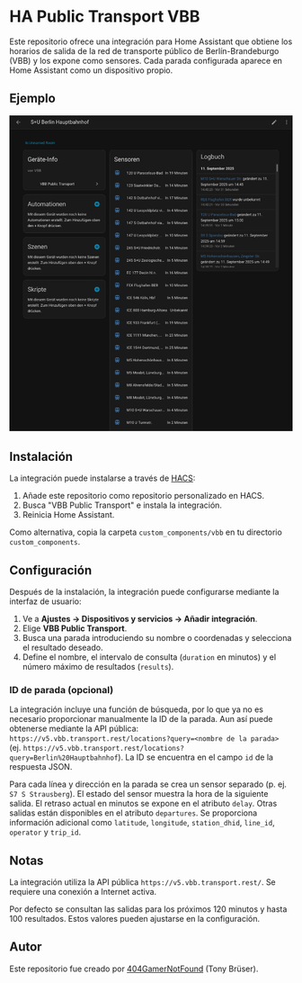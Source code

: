 # HA Public Transport VBB

Este repositorio ofrece una integración para Home Assistant que obtiene los horarios de salida de la red de transporte público de Berlín-Brandeburgo (VBB) y los expone como sensores. Cada parada configurada aparece en Home Assistant como un dispositivo propio.

## Ejemplo

![Imagen de ejemplo Berlin Hauptbahnhof](images/Hauptbahnhof.png)

## Instalación

La integración puede instalarse a través de [HACS](https://hacs.xyz/):

1. Añade este repositorio como repositorio personalizado en HACS.
2. Busca "VBB Public Transport" e instala la integración.
3. Reinicia Home Assistant.

Como alternativa, copia la carpeta `custom_components/vbb` en tu directorio `custom_components`.

## Configuración

Después de la instalación, la integración puede configurarse mediante la interfaz de usuario:

1. Ve a **Ajustes → Dispositivos y servicios → Añadir integración**.
2. Elige **VBB Public Transport**.
3. Busca una parada introduciendo su nombre o coordenadas y selecciona el resultado deseado.
4. Define el nombre, el intervalo de consulta (`duration` en minutos) y el número máximo de resultados (`results`).

### ID de parada (opcional)

La integración incluye una función de búsqueda, por lo que ya no es necesario proporcionar manualmente la ID de la parada. Aun así puede obtenerse mediante la API pública: `https://v5.vbb.transport.rest/locations?query=<nombre de la parada>` (ej. `https://v5.vbb.transport.rest/locations?query=Berlin%20Hauptbahnhof`). La ID se encuentra en el campo `id` de la respuesta JSON.

Para cada línea y dirección en la parada se crea un sensor separado (p. ej. `S7 S Strausberg`). El estado del sensor muestra la hora de la siguiente salida. El retraso actual en minutos se expone en el atributo `delay`. Otras salidas están disponibles en el atributo `departures`. Se proporciona información adicional como `latitude`, `longitude`, `station_dhid`, `line_id`, `operator` y `trip_id`.

## Notas

La integración utiliza la API pública `https://v5.vbb.transport.rest/`. Se requiere una conexión a Internet activa.

Por defecto se consultan las salidas para los próximos 120 minutos y hasta 100 resultados. Estos valores pueden ajustarse en la configuración.

## Autor

Este repositorio fue creado por [404GamerNotFound](https://github.com/404GamerNotFound) (Tony Brüser).

